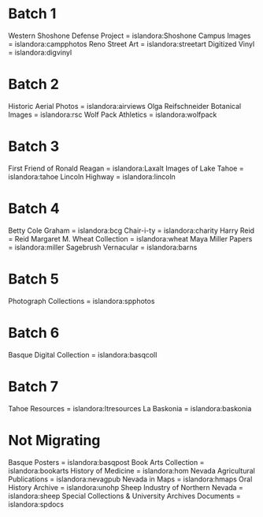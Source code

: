 # Batch 1
Western Shoshone Defense Project = islandora:Shoshone
Campus Images = islandora:campphotos
Reno Street Art = islandora:streetart
Digitized Vinyl = islandora:digvinyl

# Batch 2
Historic Aerial Photos = islandora:airviews
Olga Reifschneider Botanical Images = islandora:rsc
Wolf Pack Athletics = islandora:wolfpack

# Batch 3
First Friend of Ronald Reagan = islandora:Laxalt
Images of Lake Tahoe = islandora:tahoe
Lincoln Highway = islandora:lincoln

# Batch 4
Betty Cole Graham = islandora:bcg
Chair-i-ty = islandora:charity
Harry Reid = Reid
Margaret M. Wheat Collection = islandora:wheat
Maya Miller Papers = islandora:miller
Sagebrush Vernacular = islandora:barns

# Batch 5
Photograph Collections = islandora:spphotos

# Batch 6
Basque Digital Collection = islandora:basqcoll

# Batch 7
Tahoe Resources = islandora:ltresources
La Baskonia = islandora:baskonia

# Not Migrating
Basque Posters = islandora:basqpost
Book Arts Collection = islandora:bookarts
History of Medicine = islandora:hom
Nevada Agricultural Publications = islandora:nevagpub
Nevada in Maps = islandora:hmaps
Oral History Archive = islandora:unohp
Sheep Industry of Northern Nevada = islandora:sheep
Special Collections & University Archives Documents = islandora:spdocs

